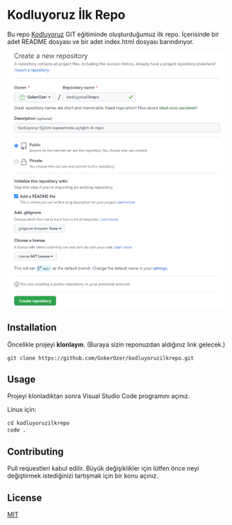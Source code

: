 # Kodluyoruz İlk Repo


Bu repo [Kodluyoruz](https://www.kodluyoruz.org/) GIT eğitiminde oluşturduğumuz ilk repo. İçerisinde bir adet README dosyası ve bir adet index.html dosyası barındırıyor.

![Projemizin Resmi](RepositoryCreating.png)

## Installation

Öncelikle projeyi **klonlayın**. (Buraya sizin reponuzdan aldığınız link gelecek.)
```
git clone https://github.com/GokerOzer/kodluyoruzilkrepo.git
```

## Usage

Projeyi klonladıktan sonra Visual Studio Code programını açınız.

Linux için:
```
cd kodluyoruzilkrepo
code .
```

## Contributing

Pull requestleri kabul edilir. Büyük değişiklikler için lütfen önce neyi değiştirmek istediğinizi tartışmak için bir konu açınız.

## License

[MIT](https://choosealicense.com/licenses/mit/)